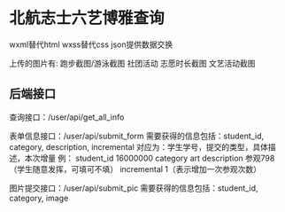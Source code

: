 # 北航志士六艺博雅查询

wxml替代html
wxss替代css
json提供数据交换

上传的图片有:
跑步截图/游泳截图
社团活动
志愿时长截图
文艺活动截图

## 后端接口
查询接口：/user/api/get_all_info

表单信息接口：/user/api/submit_form
需要获得的信息包括：student_id, category, description, incremental
对应为：学生学号，提交的类型，具体描述，本次增量
例：
student_id  16000000
category    art
description 参观798（学生随意发挥，可填可不填）
incremental 1（表示增加一次参观次数）

图片提交接口：/user/api/submit_pic
需要获得的信息包括：student_id, category, image
